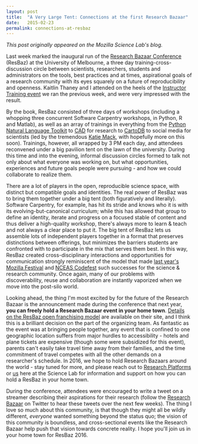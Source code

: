 ```yaml
---
layout: post
title:  "A Very Large Tent: Connections at the first Research Bazaar"
date:   2015-02-23
permalink: connections-at-resbaz
---
```


*This post originally appeared on the Mozilla Science Lab's blog.*

Last week marked the inaugural run of the <a href="http://resbaz.tumblr.com/conference" target="_blank">Research Bazaar Conference</a> (ResBaz) at the University of Melbourne, a three day training-cross-discussion circle between scientists, researchers, students and administrators on the tools, best practices and at times, aspirational goals of a research community with its eyes squarely on a future of reproducibility and openness. Kaitlin Thaney and I attended on the heels of the <a href="http://www.mozillascience.org/instructor-training-at-the-research-bazaar/" target="_blank">Instructor Training event</a> we ran the previous week, and were very impressed with the result.

By the book, ResBaz consisted of three days of workshops (including a whopping three concurrent Software Carpentry workshops, in Python, R and Matlab), as well as an array of trainings in everything from the <a href="http://www.mozillascience.org/text-analysis-with-the-python-natural-language-toolkit/" target="_blank">Python Natural Language Toolkit</a> to <a href="https://vine.co/v/MLdXAeVP3lK" target="_blank">CAD</a> for research to <a href="http://cartodb.researchmaps.net/" target="_blank">CartoDB</a> to social media for scientists (led by the tremendous <a href="https://twitter.com/astrokatie" target="_blank">Katie Mack</a>, with hopefully more on this soon). Trainings, however, all wrapped by 3 PM each day, and attendees reconvened under a big pavilion tent on the lawn of the university. During this time and into the evening, informal discussion circles formed to talk not only about what everyone was working on, but what opportunities, experiences and future goals people were pursuing - and how we could collaborate to realize them.

There are a lot of players in the open, reproducible science space, with distinct but compatible goals and identities. The real power of ResBaz was to bring them together under a big tent (both figuratively and literally). Software Carpentry, for example, has hit its stride and knows who it is with its evolving-but-canonical curriculum; while this has allowed that group to define an identity, iterate and progress on a focused stable of content and thus deliver a high-quality workshop, there's always more to learn &amp; teach and not always a clear place to put it. The big tent of ResBaz lets us assemble lots of independent players together in a format that preserves distinctions between offerings, but minimizes the barriers students are confronted with to participate in the mix that serves them best. In this way, ResBaz created cross-disciplinary interactions and opportunities for communication strongly reminiscent of the model that made <a href="http://www.mozillascience.org/mozilla-festival-2014/" target="_blank">last year's Mozilla Festival</a> and <a href="http://www.mozillascience.org/worries-critical-mass/" target="_blank">NCEAS Codefest</a> such successes for the science &amp; research community. Once again, many of our problems with discoverability, reuse and collaboration are instantly vaporized when we move into the post-silo world.

Looking ahead, the thing I'm most excited by for the future of the Research Bazaar is the announcement made during the conference that next year, <strong>you can freely hold a Research Bazaar event in your home town</strong>. <a href="http://resbaz.edu.au/" target="_blank">Details on the ResBaz open franchising model</a> are available on their site, and I think this is a brilliant decision on the part of the organizing team. As fantastic as the event was at bringing people together, any event that is confined to one geographic location suffers from major hurdles to accessibility - hotels and plane tickets are expensive (though some were subsidized for this event), parents can't easily take travel time away from their families, and the time commitment of travel competes with all the other demands on a researcher's schedule. In 2016, we hope to hold Research Bazaars around the world - stay tuned for more, and please reach out to <a href="https://twitter.com/resplat" target="_blank">Research Platforms</a> or <a href="https://twitter.com/MozillaScience/" target="_blank">us</a> here at the Science Lab for information and support on how you can hold a ResBaz in your home town.

During the conference, attendees were encouraged to write a tweet on a streamer describing their aspirations for their research (follow the <a href="https://twitter.com/resbaz" target="_blank">Research Bazaar</a> on Twitter to hear these tweets over the next few weeks). The thing I love so much about this community, is that though they might all be wildly different, <em>everyone</em> wanted something beyond the status quo; the vision of this community is boundless, and cross-sectional events like the Research Bazaar help push that vision towards concrete reality. I hope you'll join us in your home town for ResBaz 2016.